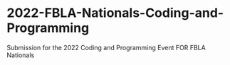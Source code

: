 # 2022-FBLA-Nationals-Coding-and-Programming
Submission for the 2022 Coding and Programming Event FOR FBLA Nationals

